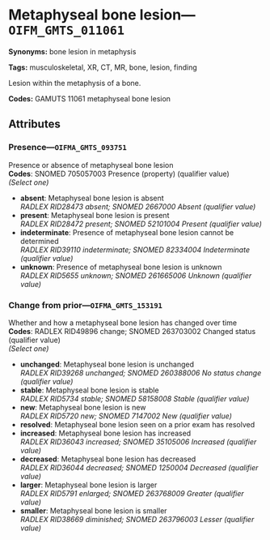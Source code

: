 # Metaphyseal bone lesion—`OIFM_GMTS_011061`

**Synonyms:** bone lesion in metaphysis

**Tags:** musculoskeletal, XR, CT, MR, bone, lesion, finding

Lesion within the metaphysis of a bone.

**Codes:** GAMUTS 11061 metaphyseal bone lesion

## Attributes

### Presence—`OIFMA_GMTS_093751`

Presence or absence of metaphyseal bone lesion  
**Codes**: SNOMED 705057003 Presence (property) (qualifier value)  
*(Select one)*

- **absent**: Metaphyseal bone lesion is absent  
_RADLEX RID28473 absent; SNOMED 2667000 Absent (qualifier value)_
- **present**: Metaphyseal bone lesion is present  
_RADLEX RID28472 present; SNOMED 52101004 Present (qualifier value)_
- **indeterminate**: Presence of metaphyseal bone lesion cannot be determined  
_RADLEX RID39110 indeterminate; SNOMED 82334004 Indeterminate (qualifier value)_
- **unknown**: Presence of metaphyseal bone lesion is unknown  
_RADLEX RID5655 unknown; SNOMED 261665006 Unknown (qualifier value)_

### Change from prior—`OIFMA_GMTS_153191`

Whether and how a metaphyseal bone lesion has changed over time  
**Codes**: RADLEX RID49896 change; SNOMED 263703002 Changed status (qualifier value)  
*(Select one)*

- **unchanged**: Metaphyseal bone lesion is unchanged  
_RADLEX RID39268 unchanged; SNOMED 260388006 No status change (qualifier value)_
- **stable**: Metaphyseal bone lesion is stable  
_RADLEX RID5734 stable; SNOMED 58158008 Stable (qualifier value)_
- **new**: Metaphyseal bone lesion is new  
_RADLEX RID5720 new; SNOMED 7147002 New (qualifier value)_
- **resolved**: Metaphyseal bone lesion seen on a prior exam has resolved  
- **increased**: Metaphyseal bone lesion has increased  
_RADLEX RID36043 increased; SNOMED 35105006 Increased (qualifier value)_
- **decreased**: Metaphyseal bone lesion has decreased  
_RADLEX RID36044 decreased; SNOMED 1250004 Decreased (qualifier value)_
- **larger**: Metaphyseal bone lesion is larger  
_RADLEX RID5791 enlarged; SNOMED 263768009 Greater (qualifier value)_
- **smaller**: Metaphyseal bone lesion is smaller  
_RADLEX RID38669 diminished; SNOMED 263796003 Lesser (qualifier value)_